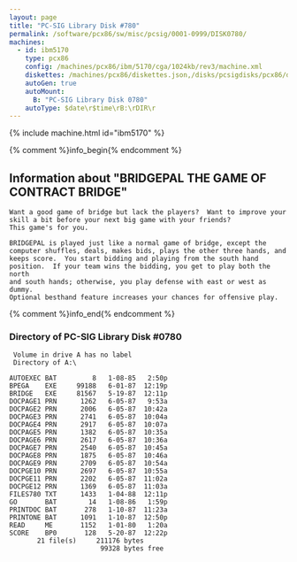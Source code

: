 ```yaml
---
layout: page
title: "PC-SIG Library Disk #780"
permalink: /software/pcx86/sw/misc/pcsig/0001-0999/DISK0780/
machines:
  - id: ibm5170
    type: pcx86
    config: /machines/pcx86/ibm/5170/cga/1024kb/rev3/machine.xml
    diskettes: /machines/pcx86/diskettes.json,/disks/pcsigdisks/pcx86/diskettes.json
    autoGen: true
    autoMount:
      B: "PC-SIG Library Disk 0780"
    autoType: $date\r$time\rB:\rDIR\r
---
```


{% include machine.html id="ibm5170" %}

{% comment %}info_begin{% endcomment %}

## Information about "BRIDGEPAL THE GAME OF CONTRACT BRIDGE"

    Want a good game of bridge but lack the players?  Want to improve your
    skill a bit before your next big game with your friends?
    This game's for you.
    
    BRIDGEPAL is played just like a normal game of bridge, except the
    computer shuffles, deals, makes bids, plays the other three hands, and
    keeps score.  You start bidding and playing from the south hand
    position.  If your team wins the bidding, you get to play both the north
    and south hands; otherwise, you play defense with east or west as dummy.
    Optional besthand feature increases your chances for offensive play.
{% comment %}info_end{% endcomment %}


### Directory of PC-SIG Library Disk #0780

     Volume in drive A has no label
     Directory of A:\

    AUTOEXEC BAT         8   1-08-85   2:50p
    BPEGA    EXE     99188   6-01-87  12:19p
    BRIDGE   EXE     81567   5-19-87  12:11p
    DOCPAGE1 PRN      1262   6-05-87   9:53a
    DOCPAGE2 PRN      2006   6-05-87  10:42a
    DOCPAGE3 PRN      2741   6-05-87  10:04a
    DOCPAGE4 PRN      2917   6-05-87  10:07a
    DOCPAGE5 PRN      1382   6-05-87  10:35a
    DOCPAGE6 PRN      2617   6-05-87  10:36a
    DOCPAGE7 PRN      2540   6-05-87  10:45a
    DOCPAGE8 PRN      1875   6-05-87  10:46a
    DOCPAGE9 PRN      2709   6-05-87  10:54a
    DOCPGE10 PRN      2697   6-05-87  10:55a
    DOCPGE11 PRN      2202   6-05-87  11:02a
    DOCPGE12 PRN      1369   6-05-87  11:03a
    FILES780 TXT      1433   1-04-88  12:11p
    GO       BAT        14   1-08-86   1:59p
    PRINTDOC BAT       278   1-10-87  11:23a
    PRINTONE BAT      1091   1-10-87  12:50p
    READ     ME       1152   1-01-80   1:20a
    SCORE    BP0       128   5-20-87  12:22p
           21 file(s)     211176 bytes
                           99328 bytes free
